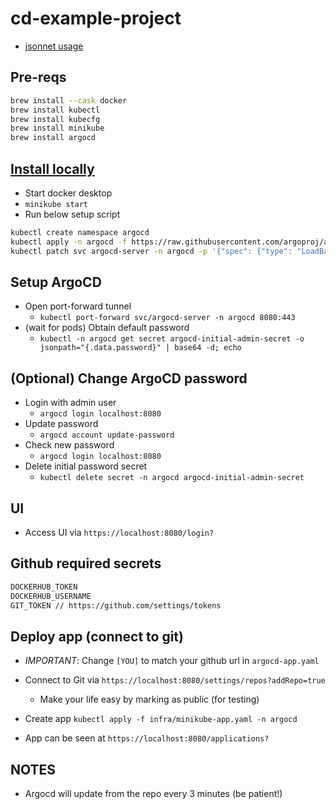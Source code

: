 # cd-example-project

- [jsonnet usage](https://argo-cd.readthedocs.io/en/stable/user-guide/jsonnet/)

## Pre-reqs

```sh
brew install --cask docker
brew install kubectl
brew install kubecfg
brew install minikube
brew install argocd
```

## [Install locally](https://argo-cd.readthedocs.io/en/stable/getting_started/)

- Start docker desktop
- `minikube start`
- Run below setup script

```sh
kubectl create namespace argocd
kubectl apply -n argocd -f https://raw.githubusercontent.com/argoproj/argo-cd/stable/manifests/install.yaml
kubectl patch svc argocd-server -n argocd -p '{"spec": {"type": "LoadBalancer"}}'
```

## Setup ArgoCD

- Open port-forward tunnel
  - `kubectl port-forward svc/argocd-server -n argocd 8080:443`
- (wait for pods) Obtain default password
  - `kubectl -n argocd get secret argocd-initial-admin-secret -o jsonpath="{.data.password}" | base64 -d; echo`

## (Optional) Change ArgoCD password

- Login with admin user
  - `argocd login localhost:8080`
- Update password
  - `argocd account update-password`
- Check new password
  - `argocd login localhost:8080`
- Delete initial password secret
  - `kubectl delete secret -n argocd argocd-initial-admin-secret`

## UI

- Access UI via `https://localhost:8080/login?`

## Github required secrets

```sh
DOCKERHUB_TOKEN
DOCKERHUB_USERNAME
GIT_TOKEN // https://github.com/settings/tokens
```

## Deploy app (connect to git)

- *IMPORTANT*: Change `[YOU]` to match your github url in `argocd-app.yaml`

- Connect to Git via `https://localhost:8080/settings/repos?addRepo=true`
  - Make your life easy by marking as public (for testing)

- Create app `kubectl apply -f infra/minikube-app.yaml -n argocd`

- App can be seen at `https://localhost:8080/applications?`

## NOTES

- Argocd will update from the repo every 3 minutes (be patient!)
